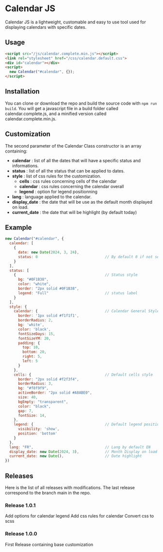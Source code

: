 <h1 algn="center">Calendar JS</h1>
Calendar JS is a lightweight, customable and easy to use tool used for displaying calendars with specific dates.

## Usage
```html
<script src="/js/calendar.complete.min.js"></script>
<link rel="stylesheet" href="/css/calendar.default.css">
<div id="calendar"></div>
<script>
  new Calendar("#calendar", {});
</script> 
```

## Installation

You can clone or download the repo and build the source code with <code>npm run build</code>. You will get a javascript file in a build folder called calendar.complete.js, and a minified version called calendar.complete.min.js.

## Customization

The second parameter of the Calendar Class constructor is an array containing:
- **calendar** : list of all the dates that will have a specific status and informations.
- **status** : list of all the status that can be applied to dates.
- **style** : list of css rules for the customization.
  + **cells** : css rules concerning cells of the calendar
  + **calendar** : css rules concerning the calendar overall
  + **legend** : option for legend positionning
- **lang** : language applied to the calendar.
- **display_date** : the date that will be use as the default month displayed on load.
- **current_date** : the date that will be highlight (by default today)

## Example
```javascript
new Calendar("#calendar", {
  calendar: [
    {
      date: new Date(2024, 3, 24),            
      status: 0                               // By default 0 if not set
    }
  ],
  status: [
    {                                         // Status style
      bg: "#0F1B38",
      color: "white",
      border: "2px solid #0F1B38",
      legend: "Full"                          // status label 
    }
  ],
  style: {
    calendar: {                               // Calendar General Style
      border: '1px solid #f1f1f1',
      borderRadius: 2,
      bg: 'white',
      color: 'black',
      fontSizeDays: 15,
      fontSizeYM: 20,
      padding: {
        top: 10,
        bottom: 20,
        right: 5,
        left: 5
      }
    },
    cells: {                                  // Default cells style
      border: "2px solid #f2f3f4",
      borderRadius: 3,
      bg: "#f8f9f9",
      activeBorder: "2px solid #A8ABE0",
      size: 40,
      bgEmpty: "transparent",
      color: "black",
      gap: 7,
      fontSize: 14,
    },
    legend: {                                 // Default legend positionning
      visibility: 'show',
      position: 'bottom'
    }
  },
  lang: "FR",                                 // Lang by default EN
  display_date: new Date(2024, 3),            // Month Display on load
  current_date: new Date(),                   // Date highlight
})
```

## Releases

Here is the list of all releases with modifications. The last release correspond to the branch main in the repo.

### Release 1.0.1

Add options for calendar legend
Add css rules for calendar
Convert css to scss

### Release 1.0.0

First Release containing base customization
